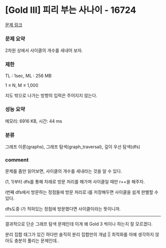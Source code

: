 
# [Gold III] 피리 부는 사나이 - 16724

[문제 링크](https://www.acmicpc.net/problem/16724)

### 문제 요약

<p> 2차원 상에서 사이클의 개수를 세내어 보자.  </p>

### 제한

TL : 1sec, ML : 256 MB

1 ≤ N, M ≤ 1,000

지도 밖으로 나가는 방향의 입력은 주어지지 않는다.

### 성능 요약

메모리: 6916 KB, 시간: 44 ms

### 분류

그래프 이론(graphs), 그래프 탐색(graph_traversal), 깊이 우선 탐색(dfs)

### comment

문제를 좀만 읽어보면, 사이클의 개수를 세내라는 것을 알 수 있다.

(1, 1)부터 dfs를 통해 차례로 방문 처리를 해가며 사이클일 때만 r++을 해주자.

i번째 dfs에서 방문하는 정점들에 방문 처리로 i를 저장해두면 사이클을 쉽게 판별할 수 있다.

dfs도중 i가 적혀있는 정점에 방문했다면 사이클이라는 뜻이니까.

-----------------------------------------------------------------------------------------------------------------------------------------------------------------------

결과적으로 단순 그래프 탐색 문제인데 이게 왜 Gold 3 씩이나 하는지 잘 모르겠다.

분리 집합 태그가 있긴 하다만 솔직히 분리 집합만의 개념 || 최적화를 아예 생각하지 않아도 충분히 풀리는 문제인데..
